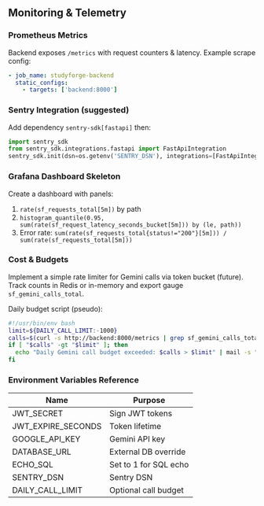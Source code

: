 ## Monitoring & Telemetry

### Prometheus Metrics
Backend exposes `/metrics` with request counters & latency. Example scrape config:
```yaml
- job_name: studyforge-backend
  static_configs:
    - targets: ['backend:8000']
```

### Sentry Integration (suggested)
Add dependency `sentry-sdk[fastapi]` then:
```python
import sentry_sdk
from sentry_sdk.integrations.fastapi import FastApiIntegration
sentry_sdk.init(dsn=os.getenv('SENTRY_DSN'), integrations=[FastApiIntegration()])
```

### Grafana Dashboard Skeleton
Create a dashboard with panels:
1. `rate(sf_requests_total[5m])` by path
2. `histogram_quantile(0.95, sum(rate(sf_request_latency_seconds_bucket[5m])) by (le, path))`
3. Error rate: `sum(rate(sf_requests_total{status!="200"}[5m])) / sum(rate(sf_requests_total[5m]))`

### Cost & Budgets
Implement a simple rate limiter for Gemini calls via token bucket (future). Track counts in Redis or in-memory and export gauge `sf_gemini_calls_total`.

Daily budget script (pseudo):
```bash
#!/usr/bin/env bash
limit=${DAILY_CALL_LIMIT:-1000}
calls=$(curl -s http://backend:8000/metrics | grep sf_gemini_calls_total | awk '{print $2}')
if [ "$calls" -gt "$limit" ]; then
  echo "Daily Gemini call budget exceeded: $calls > $limit" | mail -s "Budget Alert" team@example.com
fi
```

### Environment Variables Reference
| Name | Purpose |
|------|---------|
| JWT_SECRET | Sign JWT tokens |
| JWT_EXPIRE_SECONDS | Token lifetime |
| GOOGLE_API_KEY | Gemini API key |
| DATABASE_URL | External DB override |
| ECHO_SQL | Set to 1 for SQL echo |
| SENTRY_DSN | Sentry DSN |
| DAILY_CALL_LIMIT | Optional call budget |
